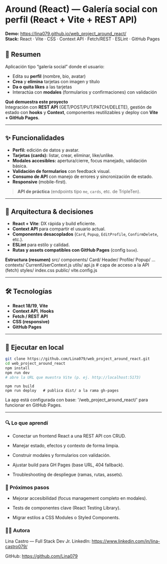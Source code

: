 # Around (React) — Galería social con perfil (React + Vite + REST API)

**Demo:** https://lina079.github.io/web_project_around_react/  
**Stack:** React · Vite · CSS · Context API · Fetch/REST · ESLint · GitHub Pages

## 🧭 Resumen 
Aplicación tipo “galería social” donde el usuario:
- Edita su **perfil** (nombre, bio, avatar)
- **Crea** y **elimina** tarjetas con imagen y título
- **Da o quita likes** a las tarjetas
- Interactúa con **modales** (formularios y confirmaciones) con validación

**Qué demuestra este proyecto**  
Integración con **REST API** (GET/POST/PUT/PATCH/DELETE), gestión de estado con **hooks** y **Context**, componentes reutilizables y deploy con **Vite + GitHub Pages**.

---

## ✨ Funcionalidades
- **Perfil:** edición de datos y avatar.
- **Tarjetas (cards):** listar, crear, eliminar, like/unlike.
- **Modales accesibles:** apertura/cierre, focus manejado, validación básica.
- **Validación de formularios** con feedback visual.
- **Consumo de API** con manejo de errores y sincronización de estado.
- **Responsive** (mobile-first).

> **API de práctica** (endpoints tipo `me`, `cards`, etc. de TripleTen).

---

## 🧱 Arquitectura & decisiones
- **React + Vite**: DX rápida y build eficiente.  
- **Context API** para compartir el usuario actual.  
- **Componentes desacoplados** (`Card`, `Popup`, `EditProfile`, `ConfirmDelete`, etc.).  
- **ESLint** para estilo y calidad.  
- **Rutas y assets compatibles con GitHub Pages** (config `base`).

**Estructura (resumen)**
src/
components/
Card/
Header/
Profile/
Popup/
...
contexts/
CurrentUserContext.js
utils/
api.js # capa de acceso a la API (fetch)
styles/
index.css
public/
vite.config.js


---

## 🛠️ Tecnologías
- **React 18/19**, **Vite**
- **Context API**, **Hooks**
- **Fetch / REST API**
- **CSS (responsive)**
- **GitHub Pages**

---

## 🚀 Ejecutar en local
```bash
git clone https://github.com/Lina079/web_project_around_react.git
cd web_project_around_react
npm install
npm run dev
# abre la URL que muestra Vite (p. ej. http://localhost:5173)
```
```
npm run build
npm run deploy   # publica dist/ a la rama gh-pages
```

La app está configurada con base: '/web_project_around_react/' para funcionar en GitHub Pages.

---

### 🔍 Lo que aprendí

- Conectar un frontend React a una REST API con CRUD.

- Manejar estado, efectos y contexto de forma limpia.

- Construir modales y formularios con validación.

- Ajustar build para GH Pages (base URL, 404 fallback).

- Troubleshooting de despliegue (ramas, rutas, assets).

### 📌 Próximos pasos

- Mejorar accesibilidad (focus management completo en modales).

- Tests de componentes clave (React Testing Library).

- Migrar estilos a CSS Modules o Styled Components.

### 👩‍💻 Autora

Lina Castro — Full Stack Dev Jr.
LinkedIn: https://www.linkedin.com/in/lina-castro079/

GitHub: https://github.com/Lina079
